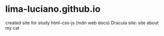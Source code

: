 # lima-luciano.github.io
created site for study html-css-js (mdn web docs) 
Dracula site: site about my cat
